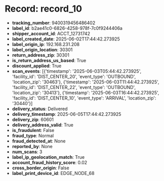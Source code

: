# Record: record_10

- **tracking_number**: 9400319456486402
- **label_id**: b2ae41c0-6826-4258-978f-7c0f9244406a
- **shipper_account_id**: ACCT_12731742
- **label_created_date**: 2025-06-02T17:44:42.273925
- **label_origin_ip**: 192.168.231.208
- **label_origin_location**: 30301
- **return_address_zip**: 30301
- **is_return_address_us_based**: True
- **discount_applied**: True
- **scan_events**: [{'timestamp': '2025-06-03T05:44:42.273925', 'facility_id': 'DIST_CENTER_20', 'event_type': 'OUTBOUND', 'location_zip': '30463'}, {'timestamp': '2025-06-03T11:44:42.273925', 'facility_id': 'DIST_CENTER_22', 'event_type': 'OUTBOUND', 'location_zip': '30413'}, {'timestamp': '2025-06-03T16:44:42.273925', 'facility_id': 'DIST_CENTER_10', 'event_type': 'ARRIVAL', 'location_zip': '30440'}]
- **delivery_status**: Delivered
- **delivery_timestamp**: 2025-06-05T17:44:42.273925
- **delivery_zip**: 60601
- **delivery_address_valid**: True
- **is_fraudulent**: False
- **fraud_type**: Normal
- **fraud_detected_at**: None
- **reported_by**: None
- **num_scans**: 3
- **label_ip_geolocation_match**: True
- **account_fraud_history_score**: 0.02
- **cross_border_origin**: False
- **label_print_device_id**: EDGE_NODE_68